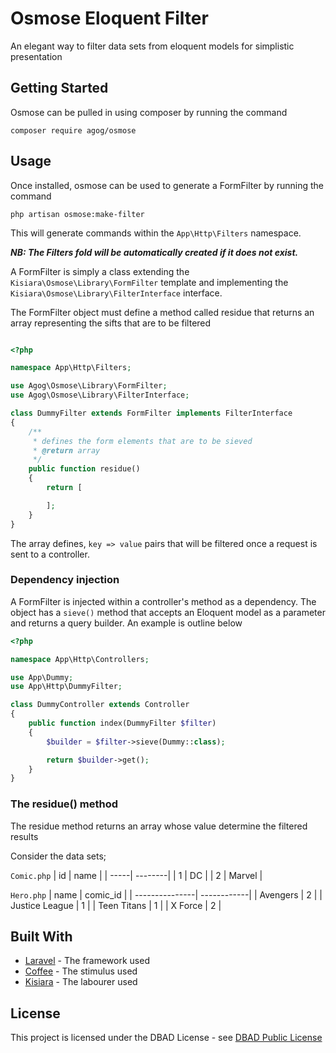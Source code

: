 # Osmose Eloquent Filter

An elegant way to filter data sets from eloquent models for simplistic presentation

## Getting Started
Osmose can be pulled in using composer by running the command

```
composer require agog/osmose
```

## Usage
Once installed, osmose can be used to generate a FormFilter by running the command

```
php artisan osmose:make-filter
```
This will generate commands within the `App\Http\Filters` namespace.

***NB: The Filters fold will be automatically created if it does not exist.***

A FormFilter is simply a class extending the `Kisiara\Osmose\Library\FormFilter` template and implementing
the `Kisiara\Osmose\Library\FilterInterface` interface.

The FormFilter object must define a method called residue that returns an array representing the sifts that are to be 
filtered

```php

<?php

namespace App\Http\Filters;

use Agog\Osmose\Library\FormFilter;
use Agog\Osmose\Library\FilterInterface;

class DummyFilter extends FormFilter implements FilterInterface
{
    /**
     * defines the form elements that are to be sieved
     * @return array
     */
    public function residue()
    {
        return [

        ];
    }
}

```

The array defines, `key => value` pairs that will be filtered once a request is sent to a controller.

### Dependency injection

A FormFilter is injected within a controller's method as a dependency.
The object has a `sieve()` method that accepts an Eloquent model as a parameter and returns a query builder. 
An example is outline below

```php
<?php

namespace App\Http\Controllers;

use App\Dummy;
use App\Http\DummyFilter;

class DummyController extends Controller
{
    public function index(DummyFilter $filter)
    {
        $builder = $filter->sieve(Dummy::class);

        return $builder->get();
    }
}

```

### The residue() method

The residue method returns an array whose value determine the filtered results

Consider the data sets;

`Comic.php`
| id   | name    |
| -----| --------|
| 1    | DC      |
| 2    | Marvel  | 

`Hero.php`
| name           | comic_id    |
| ---------------| ------------|
| Avengers       | 2           |
| Justice League | 1           |
| Teen Titans    | 1           |
| X Force        | 2           |



## Built With

* [Laravel](https://laravel.com/docs/5.6/packages/) - The framework used
* [Coffee](https://www.google.com/search?q=cofee) - The stimulus used
* [Kisiara](https://github.com/franciskisiara/) - The labourer used

## License

This project is licensed under the DBAD License - see [DBAD Public License](https://dbad-license.org/)
